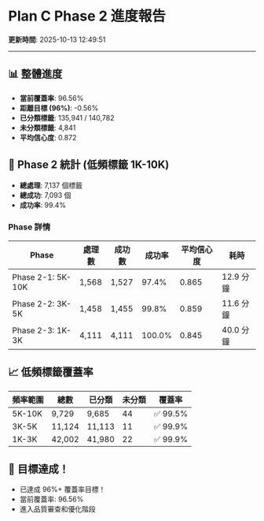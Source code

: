 # Plan C Phase 2 進度報告

**更新時間**: 2025-10-13 12:49:51

---

## 📊 整體進度

- **當前覆蓋率**: 96.56%
- **距離目標 (96%)**: -0.56%
- **已分類標籤**: 135,941 / 140,782
- **未分類標籤**: 4,841
- **平均信心度**: 0.872

## 🎯 Phase 2 統計 (低頻標籤 1K-10K)

- **總處理**: 7,137 個標籤
- **總成功**: 7,093 個
- **成功率**: 99.4%

### Phase 詳情

| Phase | 處理數 | 成功數 | 成功率 | 平均信心度 | 耗時 |
|-------|--------|--------|--------|-----------|------|
| Phase 2-1: 5K-10K | 1,568 | 1,527 | 97.4% | 0.865 | 12.9 分鐘 |
| Phase 2-2: 3K-5K | 1,458 | 1,455 | 99.8% | 0.859 | 11.6 分鐘 |
| Phase 2-3: 1K-3K | 4,111 | 4,111 | 100.0% | 0.845 | 40.0 分鐘 |

## 📈 低頻標籤覆蓋率

| 頻率範圍 | 總數 | 已分類 | 未分類 | 覆蓋率 |
|---------|------|--------|--------|--------|
| 5K-10K | 9,729 | 9,685 | 44 | ✅ 99.5% |
| 3K-5K | 11,124 | 11,113 | 11 | ✅ 99.9% |
| 1K-3K | 42,002 | 41,980 | 22 | ✅ 99.9% |

## 🎉 目標達成！

- 已達成 96%+ 覆蓋率目標！
- 當前覆蓋率: 96.56%
- 進入品質審查和優化階段

